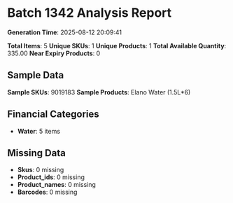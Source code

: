 # Batch 1342 Analysis Report

**Generation Time**: 2025-08-12 20:09:41

**Total Items**: 5
**Unique SKUs**: 1
**Unique Products**: 1
**Total Available Quantity**: 335.00
**Near Expiry Products**: 0

## Sample Data
**Sample SKUs**: 9019183
**Sample Products**: Elano Water (1.5L*6)

## Financial Categories
- **Water**: 5 items

## Missing Data
- **Skus**: 0 missing
- **Product_ids**: 0 missing
- **Product_names**: 0 missing
- **Barcodes**: 0 missing
